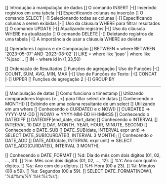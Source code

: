 [] Introdução à manipulação de dados
  [] O comando INSERT
   |-[] Inserindo registros em uma tabela
   |-[] Especificando colunas na inserção
  [] O comando SELECT
   |-[] Selecionando todas as colunas
   |-[] Especificando colunas a serem exibidas
   |-[] Uso da cláusula WHERE para filtrar resultados
  [] O comando UPDATE
   |-[] Atualizando registros
   |-[] Uso da cláusula WHERE na atualização
  [] O comando DELETE
   |-[] Deletando registros de uma tabela
   |-[] A importância de usar a cláusula WHERE ao deletar
  
[] Operadores Lógicos e de Comparação
  [] BETWEEN = where BETWEEN '2023-05-07' AND '2023-08-02'
  [] LIKE = where like 'joao' | where like '%joao'...
  [] IN = where id in (1,33,50)
    
[] Ordenação de Resultados
[] Funções de agregação | Uso de Funções
   |-[] COUNT, SUM, AVG, MIN, MAX
   |-[] Uso de Funções de Texto:
      |-[] CONCAT
      |-[] UPPER
[] Funções de agregação 2
  |-[] GROUP BY


-----------------------------------------------------

[] Manipulação de datas
  [] Como funciona o timestamp
  [] Utilizando comparadores lógicos (> , <) para filtar select de datas
  [] Conhecendo o MONTH()
    [] Exibindo em uma coluna resultante de um select
    [] Utilizando em um where
  [] Conhecendo o CURDATE() e o NOW()
    [] CURDATE() => YYYY-MM-DD
    [] NOW() => YYYY-MM-DD HH:MM:SS
  [] Conhecendo o DATEDIFF
    [] DATEDIFF(end_date, start_date)
  [] Conhecendo o INTERVAL
    [] INTERVAL 10 DAY
      [] DAY, MONTH, YEAR, HOUR, MINUTE, SECOND
  [] Conhecendo o DATE_SUB
    [] DATE_SUB(date, INTERVAL expr unit) => SELECT DATE_SUB(CURDATE(), INTERVAL 3 MONTH);
  [] Conhecendo o DATE_ADD
    [] DATE_ADD(date, INTERVAL expr unit) => SELECT DATE_ADD(CURDATE(), INTERVAL 3 MONTH);

  [] Conhecendo o DATE_FORMAT
    [] %d: Dia do mês com dois dígitos (01, 02, ..., 31).
    [] %m: Mês com dois dígitos (01, 02, ..., 12).
    [] %Y: Ano com quatro dígitos.
    [] %y: Ano com dois dígitos.
    [] %H: Hora (00 a 23).
    [] %i: Minutos (00 a 59).
    [] %s: Segundos (00 a 59).
    [] SELECT DATE_FORMAT(NOW(), '%d/%m/%Y %H:%i:%s');
